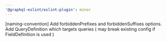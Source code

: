 ```yaml
---
'@graphql-eslint/eslint-plugin': minor
---
```


[naming-convention] Add forbiddenPrefixes and forbiddenSuffixes options. Add QueryDefinition which targets queries ( may break existing config if FieldDefinition is used )
